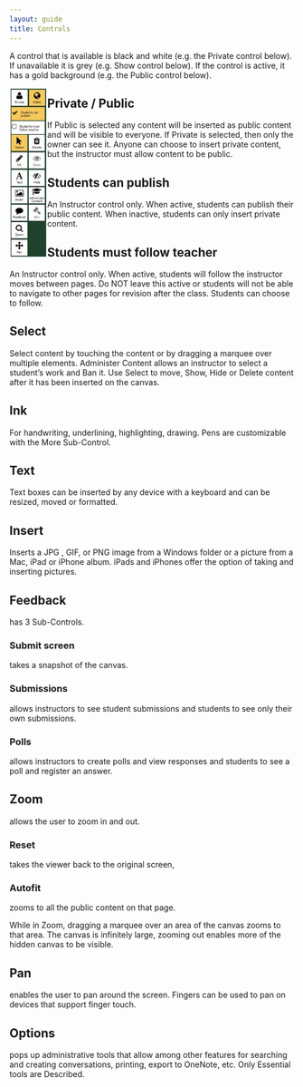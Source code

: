 ```yaml
---
layout: guide
title: Controls
---
```


A control that is available is black and white (e.g. the Private control below). 
If unavailable it is grey (e.g. Show control below). 
If the control is active, it has a gold background (e.g. the Public control below).

<img src="images/guide-controls.png" alt="Controls" align="left" height="300"/>

## Private / Public
 
If Public is selected any content will be inserted as public content and will be visible to everyone. 
If Private is selected, then only the owner can see it. 
Anyone can choose to insert private content, but the instructor must allow content to be public.

## Students can publish

An Instructor control only. 
When active, students can publish their public content. 
When inactive, students can only insert private content.

## Students must follow teacher

An Instructor control only. When active, students will follow the instructor moves between pages. 
Do NOT leave this active or students will not be able to navigate to other pages for revision after the class. 
Students can choose to follow.

## Select

Select content by touching the content or by dragging a marquee over multiple elements. 
Administer Content allows an instructor to select a student’s work and Ban it. 
Use Select to move, Show, Hide or Delete content after it has been inserted on the canvas.

## Ink

For handwriting, underlining, highlighting, drawing. Pens are customizable with the More Sub-Control.

## Text

Text boxes can be inserted by any device with a keyboard and can be resized, moved or formatted.

## Insert

Inserts a JPG , GIF, or PNG image from a Windows folder or a picture from a Mac, iPad or iPhone album. 
iPads and iPhones offer the option of taking and inserting pictures.

## Feedback

has 3 Sub-Controls. 

### Submit screen 
takes a snapshot of the canvas. 

### Submissions 
allows instructors to see student submissions and students to see only their own submissions. 

### Polls 
allows instructors to create polls and view responses and students to see a poll and register an answer.

## Zoom 
allows the user to zoom in and out. 

### Reset 
takes the viewer back to the original screen, 
### Autofit 
zooms to all the public content on that page. 

While in Zoom, dragging a marquee over an area of the canvas zooms to that area. 
The canvas is infinitely large, zooming out enables more of the hidden canvas to be visible.

## Pan
enables the user to pan around the screen. Fingers can be used to pan on devices that support finger touch.

## Options 
pops up administrative tools that allow among other features for searching and creating conversations, printing, 
export to OneNote, etc. Only Essential tools are Described.

